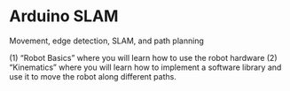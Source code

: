 # Arduino SLAM
Movement, edge detection, SLAM, and path planning

(1) “Robot Basics” where you will learn how to use the robot
hardware
(2) “Kinematics” where you will learn how to implement a software library and
use it to move the robot along different paths.
